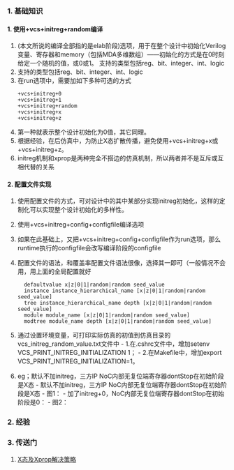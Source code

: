 ### 1. 基础知识
#### 1. 使用+vcs+initreg+random编译
  1. (本文所说的编译全部指的是elab阶段)选项，用于在整个设计中初始化Verilog变量、寄存器和memory（包括MDA多维数组）——初始化的方式是在0时刻给定一个随机的值，或0或1。
支持的类型包括reg、bit、integer、int、logic
  2. 支持的类型包括reg、bit、integer、int、logic
  3. 在run选项中，需要加如下多种可选的方式
	  ~~~
	  +vcs+initreg+0
	  +vcs+initreg+1
	  +vcs+initreg+random
	  +vcs+initreg+x
	  +vcs+initreg+z
	  ~~~
  4. 第一种就表示整个设计初始化为0值，其它同理。
  5. 根据经验，在后仿真中，为防止X态扩散传播，避免使用+vcs+initreg+x或+vcs+initreg+z。
  6. initreg机制和xprop是两种完全不搭边的仿真机制，所以两者并不是互斥或互相代替的关系
#### 2. 配置文件实现
  1. 使用配置文件的方式，可对设计中的其中某部分实现initreg初始化，这样的定制化可以实现整个设计初始化的多样性。
  2. 使用+vcs+initreg+config+configfile编译选项
  3. 如果在此基础上，又把+vcs+initreg+config+configfile作为run选项，那么runtime执行的configfile会改写编译阶段的configfile
  4. 配置文件的语法，和覆盖率配置文件语法很像，选择其一即可（一般情况不会用，用上面的全局配置就好
	  ~~~
		defaultvalue x|z|0|1|random|random seed_value
		instance instance_hierarchical_name [x|z|0|1|random|random seed_value]
		tree instance_hierarchical_name depth [x|z|0|1|random|random seed_value]
		module module_name [x|z|0|1|random|random seed_value]
		modtree module_name depth [x|z|0|1|random|random seed_value]
	  ~~~
  5. 通过设置环境变量，可打印实际仿真的初值到仿真目录的vcs_initreg_random_value.txt文件中
	- 1.在.cshrc文件中，增加setenv VCS_PRINT_INITREG_INITIALIZATION 1；
	- 2.在Makefile中，增加export VCS_PRINT_INITREG_INITIALIZATION=1。

  6. eg；默认不加initreg，三方IP NoC内部无复位端寄存器dontStop在初始阶段是X态
    - 默认不加initreg，三方IP NoC内部无复位端寄存器dontStop在初始阶段是X态
	- 图1：
	- 加了initreg+0，NoC内部无复位端寄存器dontStop在初始阶段是0：
	- 图2：
  
### 2. 经验

### 3. 传送门
 1. [X态及Xprop解决策略](https://blog.csdn.net/li_kin/article/details/135564661)